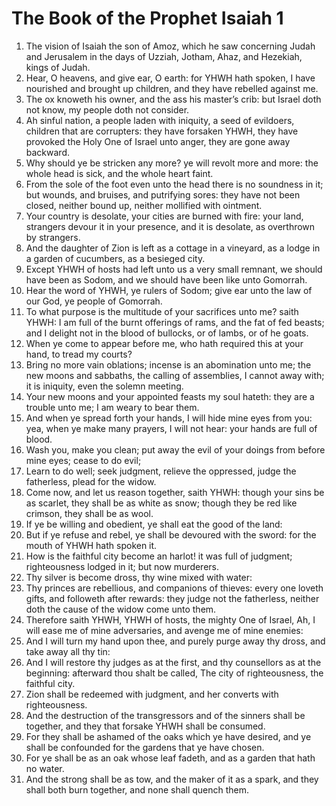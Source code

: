 ﻿# The Book of the Prophet Isaiah 1
1. The vision of Isaiah the son of Amoz, which he saw concerning Judah and Jerusalem in the days of Uzziah, Jotham, Ahaz, and Hezekiah, kings of Judah. 
2. Hear, O heavens, and give ear, O earth: for YHWH hath spoken, I have nourished and brought up children, and they have rebelled against me. 
3. The ox knoweth his owner, and the ass his master’s crib: but Israel doth not know, my people doth not consider. 
4. Ah sinful nation, a people laden with iniquity, a seed of evildoers, children that are corrupters: they have forsaken YHWH, they have provoked the Holy One of Israel unto anger, they are gone away backward. 
5.  Why should ye be stricken any more? ye will revolt more and more: the whole head is sick, and the whole heart faint. 
6. From the sole of the foot even unto the head there is no soundness in it; but wounds, and bruises, and putrifying sores: they have not been closed, neither bound up, neither mollified with ointment. 
7. Your country is desolate, your cities are burned with fire: your land, strangers devour it in your presence, and it is desolate, as overthrown by strangers. 
8. And the daughter of Zion is left as a cottage in a vineyard, as a lodge in a garden of cucumbers, as a besieged city. 
9. Except YHWH of hosts had left unto us a very small remnant, we should have been as Sodom, and we should have been like unto Gomorrah. 
10.  Hear the word of YHWH, ye rulers of Sodom; give ear unto the law of our God, ye people of Gomorrah. 
11. To what purpose is the multitude of your sacrifices unto me? saith YHWH: I am full of the burnt offerings of rams, and the fat of fed beasts; and I delight not in the blood of bullocks, or of lambs, or of he goats. 
12. When ye come to appear before me, who hath required this at your hand, to tread my courts? 
13. Bring no more vain oblations; incense is an abomination unto me; the new moons and sabbaths, the calling of assemblies, I cannot away with; it is iniquity, even the solemn meeting. 
14. Your new moons and your appointed feasts my soul hateth: they are a trouble unto me; I am weary to bear them. 
15. And when ye spread forth your hands, I will hide mine eyes from you: yea, when ye make many prayers, I will not hear: your hands are full of blood. 
16.  Wash you, make you clean; put away the evil of your doings from before mine eyes; cease to do evil; 
17. Learn to do well; seek judgment, relieve the oppressed, judge the fatherless, plead for the widow. 
18. Come now, and let us reason together, saith YHWH: though your sins be as scarlet, they shall be as white as snow; though they be red like crimson, they shall be as wool. 
19. If ye be willing and obedient, ye shall eat the good of the land: 
20. But if ye refuse and rebel, ye shall be devoured with the sword: for the mouth of YHWH hath spoken it. 
21.  How is the faithful city become an harlot! it was full of judgment; righteousness lodged in it; but now murderers. 
22. Thy silver is become dross, thy wine mixed with water: 
23. Thy princes are rebellious, and companions of thieves: every one loveth gifts, and followeth after rewards: they judge not the fatherless, neither doth the cause of the widow come unto them. 
24. Therefore saith YHWH, YHWH of hosts, the mighty One of Israel, Ah, I will ease me of mine adversaries, and avenge me of mine enemies: 
25.  And I will turn my hand upon thee, and purely purge away thy dross, and take away all thy tin: 
26. And I will restore thy judges as at the first, and thy counsellors as at the beginning: afterward thou shalt be called, The city of righteousness, the faithful city. 
27. Zion shall be redeemed with judgment, and her converts with righteousness. 
28.  And the destruction of the transgressors and of the sinners shall be together, and they that forsake YHWH shall be consumed. 
29. For they shall be ashamed of the oaks which ye have desired, and ye shall be confounded for the gardens that ye have chosen. 
30. For ye shall be as an oak whose leaf fadeth, and as a garden that hath no water. 
31. And the strong shall be as tow, and the maker of it as a spark, and they shall both burn together, and none shall quench them. 
